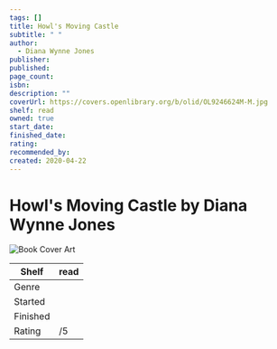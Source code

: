 ```yaml
---
tags: []
title: Howl's Moving Castle
subtitle: " "
author:
  - Diana Wynne Jones
publisher: 
published: 
page_count: 
isbn: 
description: ""
coverUrl: https://covers.openlibrary.org/b/olid/OL9246624M-M.jpg
shelf: read
owned: true
start_date: 
finished_date: 
rating: 
recommended_by: 
created: 2020-04-22
---
```


# Howl's Moving Castle by Diana Wynne Jones

![Book Cover Art](https://covers.openlibrary.org/b/olid/OL9246624M-M.jpg)

| Shelf | read |
| --- | --- |
| Genre |  |
| Started |  |
| Finished |  |
| Rating | /5 |


